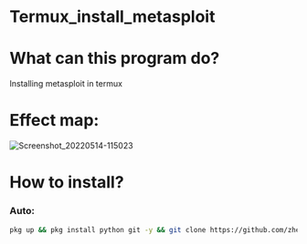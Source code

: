 # Termux_install_metasploit

# What can this program do? 
Installing metasploit in termux

# Effect map: 
![Screenshot_20220514-115023](https://user-images.githubusercontent.com/95407088/168409710-6d8dfe07-4af8-43e9-8f90-7763bf2850b8.jpg)

# How to install? 
### Auto:
```bash
pkg up && pkg install python git -y && git clone https://github.com/zhengyo/termux-install-msf.git && cd termux-install-msf && python install_msf.py
```
